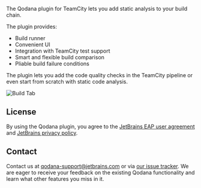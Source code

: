 [//]: # (title: TeamCity Plugin)
<title product="qd_tc">Introduction</title>

The Qodana plugin for TeamCity lets you add static analysis to your build chain.

The plugin provides:
* Build runner
* Convenient UI
* Integration with TeamCity test support
* Smart and flexible build comparison
* Pliable build failure conditions

The plugin lets you add the code quality checks in the TeamCity pipeline or even start from scratch with static code analysis.

![Build Tab](tab.png)


## License

By using the Qodana plugin, you agree to the [JetBrains EAP user agreement](https://www.jetbrains.com/legal/agreements/user_eap.html) and [JetBrains privacy policy](https://www.jetbrains.com/company/privacy.html).

## Contact

Contact us at [qodana-support@jetbrains.com](mailto:qodana-support@jetbrains.com) or via [our issue tracker](https://youtrack.jetbrains.com/newIssue?project=QD). We are eager to receive your feedback on the existing Qodana functionality and learn what other features you miss in it.